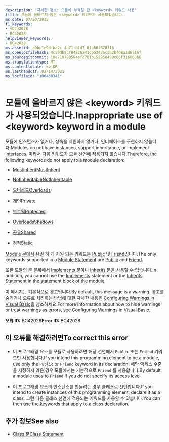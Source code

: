 ```yaml
---
description: '자세한 정보: 모듈에 부적절 한 <keyword> 키워드 사용'
title: 모듈에 올바르지 않은 <keyword> 키워드가 사용되었습니다.
ms.date: 07/20/2015
f1_keywords:
- vbc42028
- BC42028
helpviewer_keywords:
- BC42028
ms.assetid: a9bc1e9d-ba2c-4a71-b147-0fb66f670316
ms.openlocfilehash: 4c59db8cf84826a41cb53426c562bf08a3d6a16f
ms.sourcegitcommit: 10e719780594efc781b15295e499c66f316068b8
ms.translationtype: MT
ms.contentlocale: ko-KR
ms.lasthandoff: 02/14/2021
ms.locfileid: "100430341"
---
```

# <a name="inappropriate-use-of-keyword-keyword-in-a-module"></a><span data-ttu-id="07b69-103">모듈에 올바르지 않은 \<keyword> 키워드가 사용되었습니다.</span><span class="sxs-lookup"><span data-stu-id="07b69-103">Inappropriate use of \<keyword> keyword in a module</span></span>

<span data-ttu-id="07b69-104">모듈에 인스턴스가 없거나, 상속을 지원하지 않거나, 인터페이스를 구현하지 않습니다.</span><span class="sxs-lookup"><span data-stu-id="07b69-104">Modules do not have instances, support inheritance, or implement interfaces.</span></span> <span data-ttu-id="07b69-105">따라서 다음 키워드가 모듈 선언에 적용되지 않습니다.</span><span class="sxs-lookup"><span data-stu-id="07b69-105">Therefore, the following keywords do not apply to a module declaration:</span></span>  
  
- [<span data-ttu-id="07b69-106">MustInherit</span><span class="sxs-lookup"><span data-stu-id="07b69-106">MustInherit</span></span>](../language-reference/modifiers/mustinherit.md)  
  
- [<span data-ttu-id="07b69-107">NotInheritable</span><span class="sxs-lookup"><span data-stu-id="07b69-107">NotInheritable</span></span>](../language-reference/modifiers/notinheritable.md)  
  
- [<span data-ttu-id="07b69-108">오버로드</span><span class="sxs-lookup"><span data-stu-id="07b69-108">Overloads</span></span>](../language-reference/modifiers/overloads.md)  
  
- [<span data-ttu-id="07b69-109">개인</span><span class="sxs-lookup"><span data-stu-id="07b69-109">Private</span></span>](../language-reference/modifiers/private.md)  
  
- [<span data-ttu-id="07b69-110">보호됨</span><span class="sxs-lookup"><span data-stu-id="07b69-110">Protected</span></span>](../language-reference/modifiers/protected.md)  
  
- [<span data-ttu-id="07b69-111">Overloads</span><span class="sxs-lookup"><span data-stu-id="07b69-111">Shadows</span></span>](../language-reference/modifiers/shadows.md)  
  
- [<span data-ttu-id="07b69-112">공유</span><span class="sxs-lookup"><span data-stu-id="07b69-112">Shared</span></span>](../language-reference/modifiers/shared.md)  
  
- [<span data-ttu-id="07b69-113">정적</span><span class="sxs-lookup"><span data-stu-id="07b69-113">Static</span></span>](../language-reference/modifiers/static.md)  
  
 <span data-ttu-id="07b69-114">[Module 문에서](../language-reference/statements/module-statement.md) 유일 하 게 지원 되는 키워드는 [Public](../language-reference/modifiers/public.md) 및 [Friend](../language-reference/modifiers/friend.md)입니다.</span><span class="sxs-lookup"><span data-stu-id="07b69-114">The only keywords supported in a [Module Statement](../language-reference/statements/module-statement.md) are [Public](../language-reference/modifiers/public.md) and [Friend](../language-reference/modifiers/friend.md).</span></span>  
  
 <span data-ttu-id="07b69-115">또한 모듈의 문 블록에서 [Implements](../language-reference/statements/implements-clause.md) 문이나 [Inherits 문을](../language-reference/statements/inherits-statement.md) 사용할 수 없습니다.</span><span class="sxs-lookup"><span data-stu-id="07b69-115">In addition, you cannot use the [Implements](../language-reference/statements/implements-clause.md) statement or the [Inherits Statement](../language-reference/statements/inherits-statement.md) in the statement block of the module.</span></span>  
  
 <span data-ttu-id="07b69-116">이 메시지는 기본적으로 경고입니다.</span><span class="sxs-lookup"><span data-stu-id="07b69-116">By default, this message is a warning.</span></span> <span data-ttu-id="07b69-117">경고를 숨기거나 오류로 처리하는 방법에 대한 자세한 내용은 [Configuring Warnings in Visual Basic](/visualstudio/ide/configuring-warnings-in-visual-basic)을 참조하세요.</span><span class="sxs-lookup"><span data-stu-id="07b69-117">For more information about how to hide warnings or treat warnings as errors, see [Configuring Warnings in Visual Basic](/visualstudio/ide/configuring-warnings-in-visual-basic).</span></span>  
  
 <span data-ttu-id="07b69-118">**오류 ID:** BC42028</span><span class="sxs-lookup"><span data-stu-id="07b69-118">**Error ID:** BC42028</span></span>  
  
## <a name="to-correct-this-error"></a><span data-ttu-id="07b69-119">이 오류를 해결하려면</span><span class="sxs-lookup"><span data-stu-id="07b69-119">To correct this error</span></span>  
  
- <span data-ttu-id="07b69-120">이 프로그래밍 요소를 모듈로 사용하려면 해당 선언에서 `Public` 또는 `Friend` 키워드만 사용합니다.</span><span class="sxs-lookup"><span data-stu-id="07b69-120">If you intend this programming element to be a module, use only the `Public` or `Friend` keyword in its declaration.</span></span> <span data-ttu-id="07b69-121">해당 액세스 수준을 지정하지 않은 경우 모듈에서는 기본적으로 `Friend` 를 사용합니다.</span><span class="sxs-lookup"><span data-stu-id="07b69-121">By default, a module uses to `Friend` if you do not specify its access level.</span></span>  
  
- <span data-ttu-id="07b69-122">이 프로그래밍 요소의 인스턴스를 만들려는 경우 클래스로 선언합니다.</span><span class="sxs-lookup"><span data-stu-id="07b69-122">If you intend to create instances of this programming element, declare it as a class.</span></span> <span data-ttu-id="07b69-123">그런 다음 클래스 선언에 적용되는 키워드를 사용할 수 있습니다.</span><span class="sxs-lookup"><span data-stu-id="07b69-123">You can then use the keywords that apply to a class declaration.</span></span>  
  
## <a name="see-also"></a><span data-ttu-id="07b69-124">추가 정보</span><span class="sxs-lookup"><span data-stu-id="07b69-124">See also</span></span>

- [<span data-ttu-id="07b69-125">Class 문</span><span class="sxs-lookup"><span data-stu-id="07b69-125">Class Statement</span></span>](../language-reference/statements/class-statement.md)
